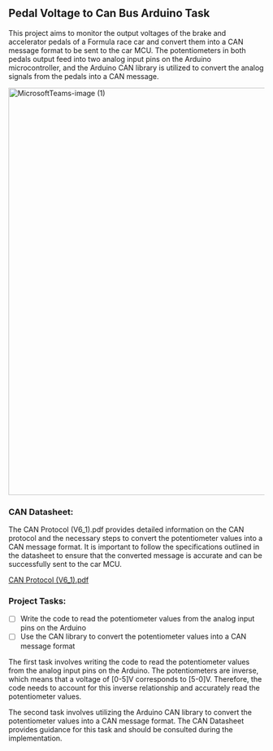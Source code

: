 ## Pedal Voltage to Can Bus Arduino Task

This project aims to monitor the output voltages of the brake and accelerator pedals of a Formula race car and convert them into a CAN message format to be sent to the car MCU. The potentiometers in both pedals output feed into two analog input pins on the Arduino microcontroller, and the Arduino CAN library is utilized to convert the analog signals from the pedals into a CAN message.


<img width="800" alt="MicrosoftTeams-image (1)" src="https://github.com/HaydenGowing/EV_CAN_Pedal/assets/97248426/0ae32032-1f4a-4d6a-b0ed-374abeb04d74">


### CAN Datasheet:

The CAN Protocol (V6_1).pdf provides detailed information on the CAN protocol and the necessary steps to convert the potentiometer values into a CAN message format. It is important to follow the specifications outlined in the datasheet to ensure that the converted message is accurate and can be successfully sent to the car MCU.

[CAN Protocol (V6_1).pdf](https://s3-us-west-2.amazonaws.com/secure.notion-static.com/1ff552d2-bffb-46c4-842d-9aecac4ec688/CAN_Protocol_(V6_1).pdf)

### Project Tasks:

- [ ]  Write the code to read the potentiometer values from the analog input pins on the Arduino
- [ ]  Use the CAN library to convert the potentiometer values into a CAN message format

The first task involves writing the code to read the potentiometer values from the analog input pins on the Arduino. The potentiometers are inverse, which means that a voltage of [0-5]V corresponds to [5-0]V. Therefore, the code needs to account for this inverse relationship and accurately read the potentiometer values.

The second task involves utilizing the Arduino CAN library to convert the potentiometer values into a CAN message format. The CAN Datasheet provides guidance for this task and should be consulted during the implementation.
